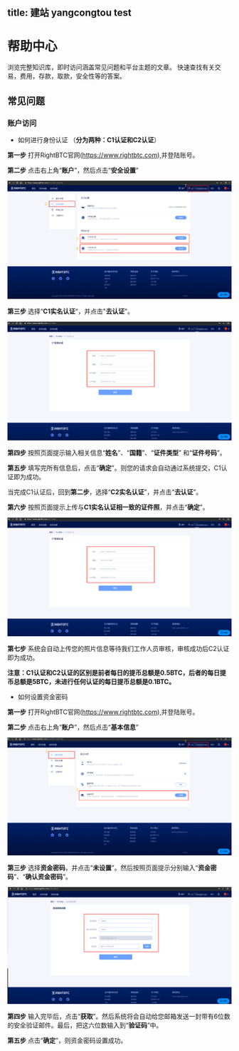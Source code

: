 title: 建站 yangcongtou test
---

# 帮助中心

浏览完整知识库，即时访问涵盖常见问题和平台主题的文章。 快速查找有关交易，费用，存款，取款，安全性等的答案。





## 常见问题

### 账户访问

 * 如何进行身份认证 （**分为两种：C1认证和C2认证**）

**第一步** 打开RightBTC官网(https://www.rightbtc.com),并登陆账号。

**第二步** 点击右上角“**账户**”，然后点击“**安全设置**”

![RightBTC Screenshot](/Jacob/WechatIMG433.png)

**第三步** 选择“**C1实名认证**“，并点击"**去认证**"。

![RightBTC Screenshot](/Jacob/WechatIMG434.png)

**第四步** 按照页面提示输入相关信息“**姓名**”、“**国籍**”、“**证件类型**” 和“**证件号码**”。

**第五步** 填写完所有信息后，点击“**确定**”。则您的请求会自动通过系统提交，C1认证即为成功。


当完成C1认证后，回到**第二步**，选择“**C2实名认证**”，并点击“**去认证**”。

**第六步** 按照页面提示上传与**C1实名认证相一致的证件照**，并点击“**确定**”。

![RightBTC Screenshot](/Jacob/WechatIMG434.png)

**第七步** 系统会自动上传您的照片信息等待我们工作人员审核，审核成功后C2认证即为成功。

**注意：C1认证和C2认证的区别是前者每日的提币总额是0.5BTC，后者的每日提币总额是5BTC，未进行任何认证的每日提币总额是0.1BTC。**

 * 如何设置资金密码

**第一步** 打开RightBTC官网(https://www.rightbtc.com),并登陆账号。

**第二步** 点击右上角“**账户**”，然后点击“**基本信息**”

![RightBTC Screenshot](/Jacob/WechatIMG436.png)

**第三步** 选择**资金密码**，并点击“**未设置**”。然后按照页面提示分别输入“**资金密码**”、“**确认资金密码**”。

![RightBTC Screenshot](/Jacob/WechatIMG437.png)

**第四步** 输入完毕后，点击“**获取**”。然后系统将会自动给您邮箱发送一封带有6位数的安全验证邮件。最后，把这六位数输入到“**验证码**”中。

**第五步** 点击“**确定**”，则资金密码设置成功。
